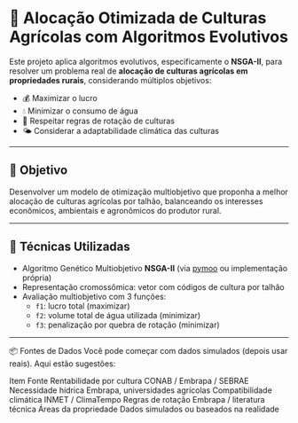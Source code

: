 # 🌾 Alocação Otimizada de Culturas Agrícolas com Algoritmos Evolutivos

Este projeto aplica algoritmos evolutivos, especificamente o **NSGA-II**, para resolver um problema real de **alocação de culturas agrícolas em propriedades rurais**, considerando múltiplos objetivos:

- 💰 Maximizar o lucro
- 💧 Minimizar o consumo de água
- 🔄 Respeitar regras de rotação de culturas
- 🌤️ Considerar a adaptabilidade climática das culturas

---

## 🚀 Objetivo

Desenvolver um modelo de otimização multiobjetivo que proponha a melhor alocação de culturas agrícolas por talhão, balanceando os interesses econômicos, ambientais e agronômicos do produtor rural.

---

## 🧠 Técnicas Utilizadas

- Algoritmo Genético Multiobjetivo **NSGA-II** (via [pymoo](https://pymoo.org/) ou implementação própria)
- Representação cromossômica: vetor com códigos de cultura por talhão
- Avaliação multiobjetivo com 3 funções:
  - `f1`: lucro total (maximizar)
  - `f2`: volume total de água utilizada (minimizar)
  - `f3`: penalização por quebra de rotação (minimizar)

---
📦 Fontes de Dados
Você pode começar com dados simulados (depois usar reais). Aqui estão sugestões:

Item	Fonte
Rentabilidade por cultura	CONAB / Embrapa / SEBRAE
Necessidade hídrica	Embrapa, universidades agrícolas
Compatibilidade climática	INMET / ClimaTempo
Regras de rotação	Embrapa / literatura técnica
Áreas da propriedade	Dados simulados ou baseados na realidade
